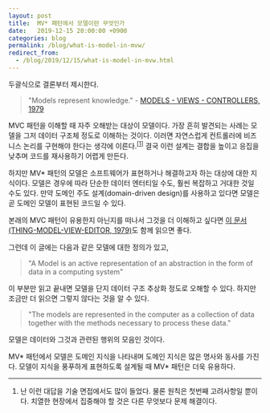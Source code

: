 ```yaml
---
layout: post
title:  MV* 패턴에서 모델이란 무엇인가
date:   2019-12-15 20:00:00 +0900
categories: blog
permalink: /blog/what-is-model-in-mvw/
redirect_from:
  - /blog/2019/12/15/what-is-model-in-mvw.html
---
```


두괄식으로 결론부터 제시한다.

> "Models represent knowledge." - [MODELS - VIEWS - CONTROLLERS, 1979](https://heim.ifi.uio.no/~trygver/1979/mvc-2/1979-12-MVC.pdf)

<!--more-->

MVC 패턴을 이해할 때 자주 오해받는 대상이 모델이다. 가장 흔히 발견되는 사례는 모델을 그저 데이터 구조체 정도로 이해하는 것이다. 이러면 자연스럽게 컨트롤러에 비즈니스 논리를 구현해야 한다는 생각에 이른다.<sup><a href="#comment-1">[1]</a></sup> 결국 이런 설계는 결합을 높이고 응집을 낮추며 코드를 재사용하기 어렵게 만든다.

하지만 MV* 패턴의 모델은 소프트웨어가 표현하거나 해결하고자 하는 대상에 대한 지식이다. 모델은 경우에 따라 단순한 데이터 엔터티일 수도, 훨씬 복잡하고 거대한 것일 수도 있다. 만약 도메인 주도 설계(domain-driven design)를 사용하고 있다면 모델은 곧 도메인 모델이 표현된 코드일 수 있다.

본래의 MVC 패턴이 유용한지 아닌지를 떠나서 그것을 더 이해하고 싶다면 [이 문서(THING-MODEL-VIEW-EDITOR, 1979)](https://heim.ifi.uio.no/~trygver/1979/mvc-1/1979-05-MVC.pdf)도 함께 읽으면 좋다.

그런데 이 글에는 다음과 같은 모델에 대한 정의가 있고,

> "A Model is an active representation of an abstraction in the form of data in a computing system"

이 부분만 읽고 끝내면 모델을 단지 데이터 구조 추상화 정도로 오해할 수 있다. 하지만 조금만 더 읽으면 그렇지 않다는 것을 알 수 있다.

> "The models are represented in the computer as a collection of data together with the methods necessary to process these data."

모델은 데이터와 그것과 관련된 행위의 모음인 것이다.

MV* 패턴에서 모델은 도메인 지식을 나타내며 도메인 지식은 많은 명사와 동사를 가진다. 모델이 지식을 풍푸하게 표현하도록 설계될 때 MV* 패턴은 더욱 유용하다.

---

1. <span id="comment-1">난 이런 대답을 기술 면접에서도 많이 들었다. 물론 원칙은 첫번째 고려사항일 뿐이다. 치열한 현장에서 집중해야 할 것은 다른 무엇보다 문제 해결이다.</span>
